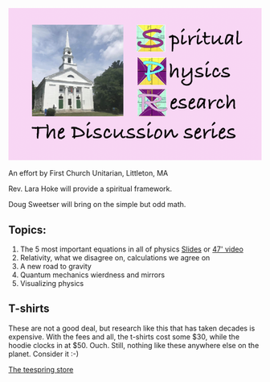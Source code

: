![](images/logo_50p.png)

An effort by First Church Unitarian, Littleton, MA

Rev. Lara Hoke will provide a spiritual framework.

Doug Sweetser will bring on the simple but odd math.

## Topics:

1. The 5 most important equations in all of physics [Slides](Slides/2021-01__SPR__5_eqs.pdf) or [47' video](https://bit.ly/SPR_1_video)
1. Relativity, what we disagree on, calculations we agree on
1. A new road to gravity
1. Quantum mechanics wierdness and mirrors
1. Visualizing physics

## T-shirts

These are not a good deal, but research like this that has taken
decades is expensive. With the fees and all, the t-shirts cost
some $30, while the hoodie clocks in at $50. Ouch. Still, nothing
like these anywhere else on the planet. Consider it :-)

[The teespring store](https://teespring.com/stores/visualphysics)


